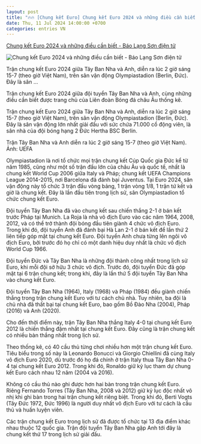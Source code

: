 ```yaml
---
layout: post
title: "🔥🔥 [Chung kết Euro] Chung kết Euro 2024 và những điều cần biết - Báo Lạng Sơn điện tử"
date: Thu, 11 Jul 2024 14:00:00 +0700
categories: entries VN
---
```

[Chung kết Euro 2024 và những điều cần biết - Báo Lạng Sơn điện tử](https://baolangson.vn/chung-ket-euro-2024-va-nhung-dieu-can-biet-5014590.html)

![Chung kết Euro 2024 và những điều cần biết - Báo Lạng Sơn điện tử](https://mediabls.mediatech.vn/upload/image/202407/thumbnail/470201_5508ef8ee50e61f8b7e80901554b136f.jpeg)

Trận chung kết Euro 2024 giữa Tây Ban Nha và Anh, diễn ra lúc 2 giờ sáng 15-7 (theo giờ Việt Nam), trên sân vận động Olympiastadion (Berlin, Đức). Đây là sân ...

Trận chung kết Euro 2024 giữa đội tuyển Tây Ban Nha và Anh, cùng những điều cần biết được trang chủ của Liên đoàn Bóng đá châu Âu thống kê.

Trận chung kết Euro 2024 giữa Tây Ban Nha và Anh, diễn ra lúc 2 giờ sáng 15-7 (theo giờ Việt Nam), trên sân vận động Olympiastadion (Berlin, Đức). Đây là sân vận động lớn nhất giải đấu với sức chứa 71.000 cổ động viên, là sân nhà của đội bóng hạng 2 Đức Hertha BSC Berlin.

Trận Tây Ban Nha và Anh diễn ra lúc 2 giờ sáng 15-7 (theo giờ Việt Nam). Ảnh: UEFA

Olympiastadion là nơi tổ chức mọi trận chung kết Cúp Quốc gia Đức kể từ năm 1985, cũng như một số trận đấu lớn của châu Âu và quốc tế, nhất là chung kết World Cup 2006 giữa Italy và Pháp; chung kết UEFA Champions League 2014-2015, nơi Barcelona đã đánh bại Juventus. Tại Euro 2024, sân vận động này tổ chức 3 trận đấu vòng bảng, 1 trận vòng 1/8, 1 trận tứ kết và giờ là chung kết. Đây là lần đầu tiên trong lịch sử, sân Olympiastadion tổ chức chung kết Euro.

Đội tuyển Tây Ban Nha đã vào chung kết sau chiến thắng 2-1 ở bán kết trước Pháp tại Munich. La Roja là nhà vô địch Euro vào các năm 1964, 2008, 2012, và có thể trở thành đội bóng đầu tiên giành 4 chức vô địch Euro. Trong khi đó, đội tuyển Anh đã đánh bại Hà Lan 2-1 ở bán kết để lần thứ 2 liên tiếp góp mặt tại chung kết Euro. Đội tuyển Anh chưa từng lên ngôi vô địch Euro, bởi trước đó họ chỉ có một danh hiệu duy nhất là chức vô địch World Cup 1966.

Đội tuyển Đức và Tây Ban Nha là những đội thành công nhất trong lịch sử Euro, khi mỗi đội sở hữu 3 chức vô địch. Trước đó, đội tuyển Đức đã góp mặt tại 6 trận chung kết; trong khi, đây là lần thứ 5 đội tuyển Tây Ban Nha vào chung kết Euro.

Đội tuyển Tây Ban Nha (1964), Italy (1968) và Pháp (1984) đều giành chiến thắng trong trận chung kết Euro với tư cách chủ nhà. Tuy nhiên, ba đội là chủ nhà đã thất bại tại chung kết Euro, bao gồm Bồ Đào Nha (2004), Pháp (2016) và Anh (2020).

Cho đến thời điểm này, trận Tây Ban Nha thắng Italy 4-0 tại chung kết Euro 2012 là chiến thắng đậm nhất tại chung kết Euro. Đây cũng là trận chung kết có nhiều bàn thắng nhất trong lịch sử.

Theo thống kê, có 40 cầu thủ từng chơi nhiều hơn một trận chung kết Euro. Tiêu biểu trong số này là Leonardo Bonucci và Giorgio Chiellini đã cùng Italy vô địch Euro 2020, dù trước đó họ đá chính ở trận Italy thua Tây Ban Nha 0-4 tại chung kết Euro 2012. Trong khi đó, Ronaldo giữ kỷ lục tham dự chung kết Euro cách nhau 12 năm (2004 và 2016).

Không có cầu thủ nào ghi được hơn hai bàn trong trận chung kết Euro. Riêng Fernando Torres (Tây Ban Nha, 2008 và 2012) giữ kỷ lục độc nhất vô nhị khi ghi bàn trong hai trận chung kết riêng biệt. Trong khi đó, Berti Vogts (Tây Đức 1972, Đức 1996) là người duy nhất vô địch Euro với tư cách là cầu thủ và huấn luyện viên.

Các trận chung kết Euro trong lịch sử đã được tổ chức tại 13 địa điểm khác nhau thuộc 12 quốc gia. Trận đội tuyển Tây Ban Nha gặp Anh tới đây là chung kết thứ 17 trong lịch sử giải đấu.

